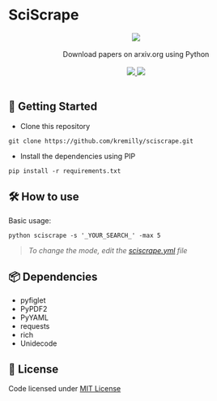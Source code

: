 # SciScrape

<div align="center">
    <img src="https://i.imgur.com/5d89qKI.png" align="center" />
    <br><br>
    Download papers on arxiv.org using Python
    <br><br>
    <a href="https://kremilly.github.io/SciScrape/">
        <img src="https://img.shields.io/static/v1?label=SciScrape&message=Documentation&color=2ea44f" />
    </a>
    <img src="https://img.shields.io/badge/SciScrape-v.0.0.5-2ea44f" />
</div><br>

## 🚀 Getting Started

* Clone this repository

```shell
git clone https://github.com/kremilly/sciscrape.git
```

* Install the dependencies using PIP

```shell
pip install -r requirements.txt
```

## 🛠 How to use

Basic usage:

```shell
python sciscrape -s '_YOUR_SEARCH_' -max 5
```

> *To change the mode, edit the [sciscrape.yml](/sciscrape.yml) file*

## 📦 Dependencies

* pyfiglet
* PyPDF2
* PyYAML
* requests
* rich
* Unidecode

## 📝 License

Code licensed under [MIT License](/LICENSE)
